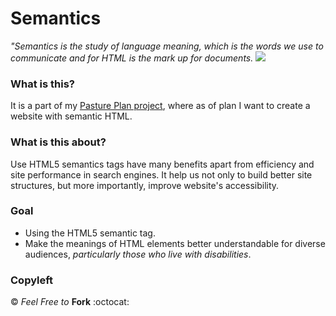 # Semantics
_"Semantics is the study of language meaning, which is the words we use to communicate and for HTML is the mark up for documents._ ![](https://i.imgur.com/WFAP06Y.jpg)

### What is this?
It is a part of my [Pasture Plan project](https://github.com/grgdhiraj/PasturePlan), where as of plan I want to create a website with semantic HTML. 

### What is this about?
Use HTML5 semantics tags have many benefits apart from efficiency and site performance in search engines. It help us not only to build better site structures, but more importantly, improve website's accessibility.

### Goal
* Using the HTML5 semantic tag.
* Make the meanings of HTML elements better understandable for diverse audiences, _particularly those who live with disabilities_.
 

### Copyleft
&copy; _Feel Free to_ **Fork** :octocat:  
